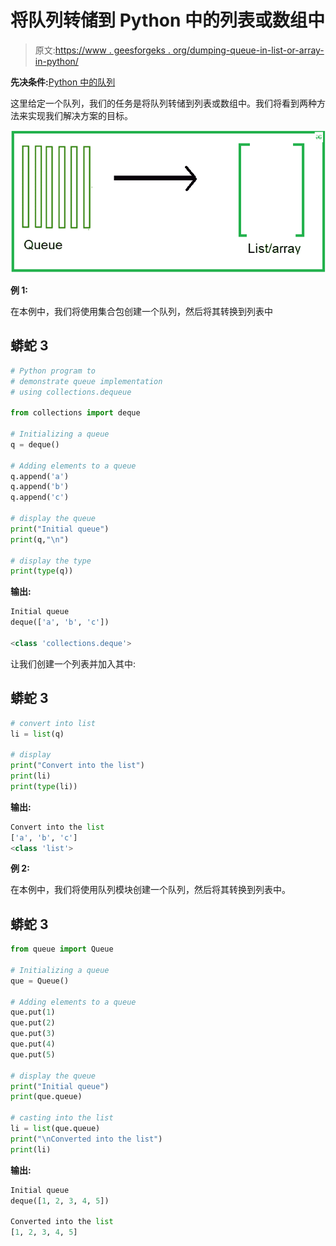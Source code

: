 # 将队列转储到 Python 中的列表或数组中

> 原文:[https://www . geesforgeks . org/dumping-queue-in-list-or-array-in-python/](https://www.geeksforgeeks.org/dumping-queue-into-list-or-array-in-python/)

**先决条件:**[Python 中的队列](https://www.geeksforgeeks.org/queue-in-python/)

这里给定一个队列，我们的任务是将队列转储到列表或数组中。我们将看到两种方法来实现我们解决方案的目标。

![](img/56a47779224b08aba94dc09451e1a1e4.png)

**例 1:**

在本例中，我们将使用集合包创建一个队列，然后将其转换到列表中

## 蟒蛇 3

```py
# Python program to
# demonstrate queue implementation
# using collections.dequeue

from collections import deque

# Initializing a queue
q = deque()

# Adding elements to a queue
q.append('a')
q.append('b')
q.append('c')

# display the queue
print("Initial queue")
print(q,"\n")

# display the type
print(type(q))
```

**输出:**

```py
Initial queue
deque(['a', 'b', 'c']) 

<class 'collections.deque'>
```

让我们创建一个列表并加入其中:

## 蟒蛇 3

```py
# convert into list
li = list(q)

# display
print("Convert into the list")
print(li)
print(type(li))
```

**输出:**

```py
Convert into the list
['a', 'b', 'c']
<class 'list'>
```

**例 2:**

在本例中，我们将使用队列模块创建一个队列，然后将其转换到列表中。

## 蟒蛇 3

```py
from queue import Queue

# Initializing a queue
que = Queue()

# Adding elements to a queue
que.put(1)
que.put(2)
que.put(3)
que.put(4)
que.put(5)

# display the queue
print("Initial queue")
print(que.queue)

# casting into the list
li = list(que.queue)
print("\nConverted into the list")
print(li)
```

**输出:**

```py
Initial queue
deque([1, 2, 3, 4, 5])

Converted into the list
[1, 2, 3, 4, 5]
```